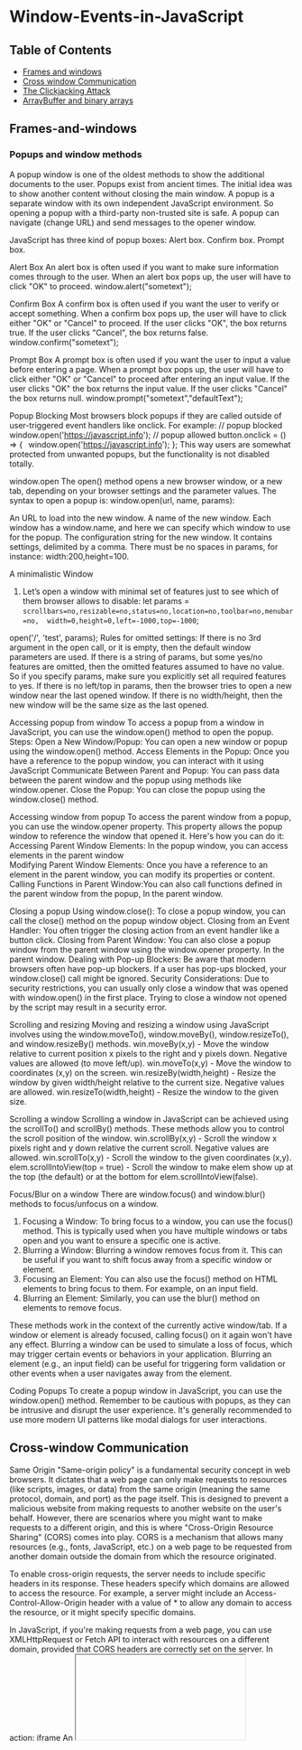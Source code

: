 # Window-Events-in-JavaScript

## Table of Contents

- [Frames and windows](#Frames-and-windows)
- [Cross window Communication](#Cross-window-Communication)
- [The Clickjacking Attack](#The-Clickjacking-Attack)
- [ArrayBuffer and binary arrays](#ArrayBuffer-and-binary-arrays)


## Frames-and-windows

### Popups and window methods 
A popup window is one of the oldest methods to show the additional documents to the user. 
Popups exist from ancient times. The initial idea was to show another content without closing the main window. 
A popup is a separate window with its own independent JavaScript environment. So opening a popup with a third-party non-trusted site is safe. 
A popup can navigate (change URL) and send messages to the opener window. 

JavaScript has three kind of popup boxes: 
Alert box. 
Confirm box. 
Prompt box. 

Alert Box 
An alert box is often used if you want to make sure information comes through to the user. 
When an alert box pops up, the user will have to click "OK" to proceed. 
window.alert("sometext"); 

Confirm Box 
A confirm box is often used if you want the user to verify or accept something. 
When a confirm box pops up, the user will have to click either "OK" or "Cancel" to proceed. 
If the user clicks "OK", the box returns true. If the user clicks "Cancel", the box returns false. 
window.confirm("sometext"); 

Prompt Box 
A prompt box is often used if you want the user to input a value before entering a page. 
When a prompt box pops up, the user will have to click either "OK" or "Cancel" to proceed after entering an input value. 
If the user clicks "OK" the box returns the input value. If the user clicks "Cancel" the box returns null. 
window.prompt("sometext","defaultText"); 

Popup Blocking 
Most browsers block popups if they are called outside of user-triggered event handlers like onclick. 
For example: 
// popup blocked 
window.open('https://javascript.info'); 
// popup allowed 
button.onclick = () => { 
  window.open('https://javascript.info'); 
}; 
This way users are somewhat protected from unwanted popups, but the functionality is not disabled totally. 

window.open 
The open() method opens a new browser window, or a new tab, depending on your browser settings and the parameter values. 
The syntax to open a popup is: window.open(url, name, params): 

An URL to load into the new window. 
A name of the new window. Each window has a window.name, and here we can specify which window to use for the popup. 
The configuration string for the new window. It contains settings, delimited by a comma. There must be no spaces in params, for instance: width:200,height=100. 

A minimalistic Window 
1. Let’s open a window with minimal set of features just to see which of them browser allows to disable: 
let params = `scrollbars=no,resizable=no,status=no,location=no,toolbar=no,menubar=no, 
width=0,height=0,left=-1000,top=-1000`; 

open('/', 'test', params); 
Rules for omitted settings: 
If there is no 3rd argument in the open call, or it is empty, then the default window parameters are used. 
If there is a string of params, but some yes/no features are omitted, then the omitted features assumed to have no value. So if you specify params, make sure you explicitly set all required features to yes. 
If there is no left/top in params, then the browser tries to open a new window near the last opened window. 
If there is no width/height, then the new window will be the same size as the last opened. 

Accessing popup from window 
To access a popup from a window in JavaScript, you can use the window.open() method to open the popup. 
Steps: 
Open a New Window/Popup: You can open a new window or popup using the window.open() method. 
Access Elements in the Popup: Once you have a reference to the popup window, you can interact with it using JavaScript 
Communicate Between Parent and Popup: You can pass data between the parent window and the popup using methods like window.opener. 
Close the Popup: You can close the popup using the window.close() method. 

Accessing window from popup 
To access the parent window from a popup, you can use the window.opener property. This property allows the popup window to reference the window that opened it. Here's how you can do it: 
Accessing Parent Window Elements: In the popup window, you can access elements in the parent window  
Modifying Parent Window Elements: Once you have a reference to an element in the parent window, you can modify its properties or content. 
Calling Functions in Parent Window:You can also call functions defined in the parent window from the popup, In the parent window. 

Closing a popup 
Using window.close(): To close a popup window, you can call the close() method on the popup window object. 
Closing from an Event Handler: You often trigger the closing action from an event handler like a button click. 
Closing from Parent Window: You can also close a popup window from the parent window using the window.opener property. In the parent window. 
Dealing with Pop-up Blockers: Be aware that modern browsers often have pop-up blockers. If a user has pop-ups blocked, your window.close() call might be ignored. 
Security Considerations: Due to security restrictions, you can usually only close a window that was opened with window.open() in the first place. Trying to close a window not opened by the script may result in a security error. 

Scrolling and resizing 
Moving and resizing a window using JavaScript involves using the window.moveTo(), window.moveBy(), window.resizeTo(), and window.resizeBy() methods. 
win.moveBy(x,y) - Move the window relative to current position x pixels to the right and y pixels down. Negative values are allowed (to move left/up). 
win.moveTo(x,y) - Move the window to coordinates (x,y) on the screen. 
win.resizeBy(width,height) - Resize the window by given width/height relative to the current size. Negative values are allowed. 
win.resizeTo(width,height) - Resize the window to the given size. 

Scrolling a window 
Scrolling a window in JavaScript can be achieved using the scrollTo() and scrollBy() methods. These methods allow you to control the scroll position of the window. 
win.scrollBy(x,y) - Scroll the window x pixels right and y down relative the current scroll. Negative values are allowed. 
win.scrollTo(x,y) - Scroll the window to the given coordinates (x,y). 
elem.scrollIntoView(top = true) - Scroll the window to make elem show up at the top (the default) or at the bottom for elem.scrollIntoView(false). 

Focus/Blur on a window 
There are window.focus() and window.blur() methods to focus/unfocus on a window. 
1. Focusing a Window: 
To bring focus to a window, you can use the focus() method. This is typically used when you have multiple windows or tabs open and you want to ensure a specific one is active. 
2. Blurring a Window: 
Blurring a window removes focus from it. This can be useful if you want to shift focus away from a specific window or element. 
3. Focusing an Element: 
You can also use the focus() method on HTML elements to bring focus to them. For example, on an input field. 
4. Blurring an Element: 
Similarly, you can use the blur() method on elements to remove focus. 

These methods work in the context of the currently active window/tab. 
If a window or element is already focused, calling focus() on it again won't have any effect. 
Blurring a window can be used to simulate a loss of focus, which may trigger certain events or behaviors in your application. 
Blurring an element (e.g., an input field) can be useful for triggering form validation or other events when a user navigates away from the element. 

Coding Popups 
To create a popup window in JavaScript, you can use the window.open() method. 
Remember to be cautious with popups, as they can be intrusive and disrupt the user experience. It's generally recommended to use more modern UI patterns like modal dialogs for user interactions. 


## Cross-window Communication

Same Origin 
"Same-origin policy" is a fundamental security concept in web browsers. It dictates that a web page can only make requests to resources (like scripts, images, or data) from the same origin (meaning the same protocol, domain, and port) as the page itself. This is designed to prevent a malicious website from making requests to another website on the user's behalf. 
However, there are scenarios where you might want to make requests to a different origin, and this is where "Cross-Origin Resource Sharing" (CORS) comes into play. CORS is a mechanism that allows many resources (e.g., fonts, JavaScript, etc.) on a web page to be requested from another domain outside the domain from which the resource originated. 

To enable cross-origin requests, the server needs to include specific headers in its response. These headers specify which domains are allowed to access the resource. For example, a server might include an Access-Control-Allow-Origin header with a value of * to allow any domain to access the resource, or it might specify specific domains. 

In JavaScript, if you're making requests from a web page, you can use XMLHttpRequest or Fetch API to interact with resources on a different domain, provided that CORS headers are correctly set on the server. 
In action: iframe 
An <iframe> is an HTML element that allows you to embed one webpage (the "child" page) within another (the "parent" page). This is a powerful feature that enables you to display content from different sources on the same page. 
An <iframe> tag hosts a separate embedded window, with its own separate document and window objects. 
We can access them using properties:
iframe.contentWindow to get the window inside the <iframe>. 
iframe.contentDocument to get the document inside the <iframe>, короткий аналог iframe.contentWindow.document. 
When we access something inside the embedded window, the browser checks if the iframe has the same origin. If that’s not so then the access is denied (writing to location is an exception, it’s still permitted). 

Windows on subdomains: document.domain 
document.domain is a property in JavaScript that allows scripts from different subdomains of the same domain to communicate with each other, bypassing the same-origin policy. This can be useful in scenarios where you have multiple subdomains and need to share data or interact with scripts across them. 
Setting document.domain: In order to enable communication between subdomains, you need to set document.domain to the same value on both the parent and child pages. 
Using document.domain for Communication: After setting document.domain to the same value on both pages, you can now access properties and methods from one frame or window to another, even if they are on different subdomains. 

Security Considerations: Be cautious when using document.domain. It can introduce security risks if not used carefully. Make sure you trust the content from different subdomains before enabling cross-subdomain communication. 
Limitations: Keep in mind that this approach only works if the pages are from the same top-level domain (e.g., example.com). It won't work if the pages are from completely different domains (e.g., example.com and otherdomain.com). 
Using iframes in web development can be powerful, but it's important to be aware of potential pitfalls and challenges. One common pitfall is the "Wrong Document" error, which occurs when you attempt to access or manipulate elements within an iframe that is still loading or when you reference the wrong document context. Here's a closer look at this pitfall and how to avoid it: 

Accessing Elements Too Soon: 
When you load a web page with an iframe, the content inside the iframe is loaded asynchronously. If you try to access elements inside the iframe too soon, before the iframe has finished loading, you may encounter a "Wrong Document" error. For example: 

javascriptCopy code 
// This can cause a "Wrong Document" error if the iframe is not fully loaded yet. const iframe = document.getElementById('myIframe'); const iframeDocument = iframe.contentDocument; // May be null if not loaded yet. const iframeElement = iframeDocument.getElementById('myElement');  

To avoid this, you should ensure that the iframe has fully loaded before trying to access its content. 
Waiting for the load Event: 
The most reliable way to avoid the "Wrong Document" error is to wait for the iframe's load event to fire before interacting with its content. This event indicates that the iframe has finished loading, and its document is accessible. Here's an example of how to do this: 
javascriptCopy code 
const iframe = document.getElementById('myIframe'); iframe.addEventListener('load', function() { const iframeDocument = iframe.contentDocument; const iframeElement = iframeDocument.getElementById('myElement'); // Now you can safely interact with the iframe content. });  
By waiting for the load event, you ensure that you're working with the correct document context. 

Cross-Origin Considerations: 
If the iframe contains content from a different origin, you may run into cross-origin security restrictions. In such cases, you'll need to ensure that the server hosting the iframe content includes the appropriate CORS headers to allow access from the parent page's domain. 

In summary, when working with iframes in JavaScript, it's crucial to wait for the load event to ensure that the iframe's content is fully loaded and accessible. Additionally, be aware of potential cross-origin issues if the iframe contains content from a different domain. 
Collection: window.frames 

### An alternative way to get a window object for <iframe>– is to get it from the named collectionwindow.frames: 
By number: window.frames[0] – the window object for the first frame in the document. 
By name: window.frames.iframeName – the window object for the frame withname="iframeName". 

The window.frames property in JavaScript is an array-like object that represents all the frames (or iframes) contained within a window. It provides access to the individual frames using their numerical indices or their names. 
An iframe may have other iframes inside. The corresponding window objects form a hierarchy. 

### Navigation links are: 
window.frames – the collection of “children” windows (for nested frames). 
window.parent – the reference to the “parent” (outer) window. 
window.top – the reference to the topmost parent window. 
Keep in mind that frames are a somewhat older and less commonly used feature in modern web development. Nowadays, iframes are more commonly used to embed content from one website into another. Iframes can be accessed in a similar way using window.frames. 

### The “sandbox” iframe attribute 
The sandbox attribute is an HTML attribute that can be applied to an <iframe> element. It provides a way to restrict the behavior of the embedded content within the iframe, enhancing security and preventing potential malicious activities. 
When you use the sandbox attribute, you're essentially creating a "sandboxed" environment for the content within the iframe. This means that the content inside the iframe is subject to certain restrictions and cannot perform certain actions by default. 
The sandbox attribute allows for the exclusion of certain actions inside an <iframe> in order to prevent it from executing untrusted code. It “sandboxes” the iframe by treating it as coming from another origin and/or applying other limitations. 
There’s a “default set” of restrictions applied for <iframe sandbox src="...">. But it can be relaxed if we provide a space-separated list of restrictions that should not be applied as a value of the attribute, like this: <iframe sandbox="allow-forms allow-popups">. 

### Here are some of the restrictions imposed by the sandbox attribute: 
No JavaScript Execution: JavaScript is disabled by default. You can re-enable it by including the allow-scripts attribute. 
No Form Submission: Form submission is disabled. You can re-enable it by including the allow-forms attribute. 
No Content Navigation: Links will not cause the iframe to navigate. You can re-enable it by including the allow-same-origin attribute. 
No Popups: The iframe cannot open new windows or pop-ups. You can re-enable it by including the allow-popups attribute. 
No Plugins or Media Autoplay: This is controlled by the allow-plugins and allow-autoplay attributes, respectively. 
No Access to Parent Document: The content in the iframe cannot access the properties or methods of the parent document. 
No Access to Cookies or Storage: The content in the iframe cannot access cookies or local storage. 
No Access to Sensors or Device APIs: This includes things like the camera, microphone, geolocation, etc. 

### Here’s a list of limitations: 
allow-same-origin - By default "sandbox" forces the “different origin” policy for the iframe. In other words, it makes the browser to treat the iframe as coming from another origin, even if its src points to the same site. With all implied restrictions for scripts. This option removes that feature. 
allow-top-navigation - Allows the iframe to change parent.location. 
allow-forms - Allows to submit forms from iframe. 
allow-scripts - Allows to run scripts from the iframe. 
allow-popups - Allows to window.open popups from the iframe 

### Cross Window Messaging 
Cross-window messaging is a technique in web development that allows scripts in one window or iframe to communicate with scripts in another window or iframe, even if they come from different origins (i.e., different domains, protocols, or ports). This enables seamless interaction between different components of a web application, facilitating tasks like sharing data, coordinating actions, or updating UI elements. 
The window.postMessage() method is the primary mechanism for achieving cross-window messaging. It allows scripts to send messages between windows or iframes securely. 

### Key points to consider when using cross-window messaging: 
Security: Always specify the target origin in the postMessage call. This ensures that messages are only sent to the intended recipient. 
Origin Validation: In the receiving window, validate the event.origin property to ensure that messages are only accepted from trusted sources. 
Message Validation: Be cautious when processing received messages. Ensure that they are in the expected format before using them to prevent potential security issues. 
Window References: To send a message to a specific window, you need a reference to that window. This can be obtained via methods like window.open() or by accessing frames using window.frames. 
Cross-Domain Communication: Cross-window messaging allows communication between different domains, but both parties must explicitly allow it. The receiving window must set up an event listener for message events. 
Cross-window messaging is a powerful feature that enables advanced interactions in web applications, but it should be used carefully to prevent security vulnerabilities. Always validate and sanitize messages, and be mindful of potential cross-site scripting (XSS) attacks. 



## The Clickjacking Attack


Clickjacking is a type of cyberattack where a malicious actor tricks a user into clicking on something different from what the user perceives. This is done by overlaying a transparent or disguised element (like a button or link) on a legitimate webpage. When the user interacts with what they see, they are actually interacting with the hidden element, which could lead to unintended consequences. 

### Here’s how clickjacking was done with Facebook: 
A visitor is lured to the evil page. It doesn’t matter how. 
The page has a harmless-looking link on it (like “get rich now” or “click here, very funny”). 
Over that link the evil page positions a transparent <iframe> with src from facebook.com, in such a way that the “Like” button is right above that link. Usually that’s done with z-index. 
In attempting to click the link, the visitor in fact clicks the button. 

### Here’s how the evil page looks. To make things clear, the <iframe> is half-transparent (in real evil pages it’s fully transparent): 

### Here's a basic scenario to help illustrate how clickjacking works: 

User visits a website: Let's say a user visits a legitimate website, like a social media platform or an online shopping site. 
Malicious code on the page: The attacker has planted malicious code on a different website. 
Transparent overlay: The attacker's website contains an invisible frame that is positioned over a legitimate button (like "Submit" or "Download"). The frame could be completely transparent or disguised as something else, like a fake ad. 
User interacts with the page: When the user interacts with the website, such as by clicking a video, liking a post, or even just scrolling, they are also interacting with the transparent overlay without realizing it. 
Unexpected actions occur: Since the user is actually interacting with the malicious code, the attacker can make the user perform actions without their knowledge. This could range from liking a post, sharing a link, downloading a file, or even submitting sensitive information. 

 

Clickjacking can be used for various malicious purposes, including: 

Spreading malware: By tricking users into downloading malicious files or visiting compromised websites. 

Stealing information: Such as login credentials, credit card details, or personal information. 

Distributing spam or phishing messages: By making users unknowingly share content. 

Manipulating user interactions: Like making users like pages, follow accounts, or click on ads. 

 

### To defend against clickjacking, web developers and website owners can implement several security measures, such as: 
X-Frame-Options header: This HTTP header allows a website to control if and how their page may be embedded within an iframe. It can be set to deny embedding or allow it only from trusted domains. 
Content Security Policy (CSP): This is an added layer of security that helps to detect and mitigate various types of attacks, including clickjacking. 
Frame-busting scripts: These are pieces of JavaScript that can prevent a webpage from being displayed within an iframe. 
Regular security audits: Continuously monitoring and updating security measures to protect against evolving threats. 
User education: Teaching users to be cautious while interacting with websites, especially if something seems unusual or unexpected. 
Old school defenses (weak) 
The oldest defense is a bit of JavaScript which forbids opening the page in a frame (so-called “framebusting”). 
Old-school defenses refer to security measures that were once effective but have become less reliable in the face of increasingly sophisticated cyber threats. These defenses are considered weak because they may not 
### provide sufficient protection against modern and advanced cyberattacks. Some examples of old-school defenses include: 
Simple Passwords: Using weak passwords or default credentials is a common practice that leaves accounts vulnerable to brute-force attacks. Today, it's recommended to use complex, unique passwords or passphrases along with multi-factor authentication. 
Firewalls: While firewalls are still a critical part of network security, relying solely on traditional perimeter-based firewalls may not be enough to protect against advanced threats that can bypass these defenses. 
Signature-Based Antivirus Software: Traditional antivirus programs rely on signature-based detection to identify known malware. They may struggle to detect new or polymorphic malware that can change its code to evade detection. 
Intrusion Detection Systems (IDS): Basic IDS tools primarily focus on monitoring network traffic for known attack patterns. They may not be effective against zero-day exploits or advanced persistent threats. 
Static Security Policies: Static security policies that don't adapt to evolving threats and user behavior are less effective. Modern security measures often involve dynamic, behavior-based analysis and continuous monitoring. 
entation Only: Relying solely on network segmentation without additional security controls may not be sufficient to protect against lateral movement by attackers within a network. 
Single Layer of Defense: Depending on just one layer of security, like a perimeter firewall, without implementing defense-in-depth strategies can leave systems vulnerable. 
Lack of User Training: Neglecting to educate users about security best practices can lead to unintentional security breaches through actions like clicking on phishing emails or falling for social engineering tactics. 
Ignoring Patch Management: Failing to regularly update and patch software and systems can leave known vulnerabilities unaddressed, making them easy targets for attackers. 
Static Encryption Standards: Relying on outdated encryption protocols and algorithms can leave sensitive data susceptible to modern cryptographic attacks. 

### To bolster security, it's crucial to adopt modern, layered defenses that include practices like: 
Next-Generation Firewalls: These provide more advanced features such as intrusion prevention, application awareness, and threat intelligence integration. 
Behavior-Based Antivirus and Endpoint Protection: These solutions use machine learning and behavioral analysis to identify and stop unknown or evolving threats. 
Security Information and Event Management (SIEM): SIEM solutions offer comprehensive visibility into network activity and the ability to detect and respond to security incidents in real-time. 
Continuous Monitoring and Threat Intelligence: Leveraging continuous monitoring and threat intelligence feeds helps organizations stay updated on the latest threats and vulnerabilities. 
User Training and Awareness: Regularly educating users about security best practices and conducting simulated phishing exercises can help prevent social engineering attacks. 
Regular Security Audits and Assessments: Performing vulnerability assessments and penetration tests can uncover weaknesses that need to be addressed. 
Remember, a holistic approach to cybersecurity that combines technology, policies, and user awareness is essential for protecting against a wide range of modern cyber threats. 

### X-Frame-Options 
The X-Frame-Options is an HTTP response header that web servers can use to control how their pages can be embedded into other websites via an <iframe> element. This header helps prevent clickjacking attacks by indicating whether a page can be displayed in a frame or not. 
There are three possible values for the X-Frame-Options header: 
DENY: This value instructs the browser to prevent the page from being displayed in a frame, regardless of where the request comes from. If a website sends this header with the value "DENY", browsers will not render the page within an iframe. 
SAMEORIGIN: This value allows the page to be displayed in a frame as long as the request comes from the same origin as the page itself. In other words, if the request to display the page in a frame comes from a different domain, it will be blocked. 
ALLOW-FROM uri: This value allows the page to be displayed in a frame if the request comes from a specific URI (Uniform Resource Identifier). This URI must be an absolute URI, including the scheme (http/https) and domain. 

### Samesite cookie attribute 
The SameSite cookie attribute is used to control how cookies are sent with cross-origin requests. It helps mitigate certain types of cross-site request forgery (CSRF) and information leakage attacks. This attribute can be set when creating or updating cookies via HTTP headers. 
The samesite cookie attribute can also prevent clickjacking attacks. 
A cookie with such attribute is only sent to a website if it’s opened directly, not via a frame, or otherwise. 
There are three possible values for the SameSite attribute: 
Strict: Cookies with SameSite=Strict are only sent in a first-party context. This means the cookie will only be sent if the request originates from the same site that set the cookie. 
Lax: Cookies with SameSite=Lax are sent with top-level navigations and when making same-site requests, but not with cross-origin subresource requests. This is the default behavior if SameSite is not explicitly set. 
None: Cookies with SameSite=None can be sent in cross-origin requests. However, for this to work, the cookie must also be marked as secure (Secure attribute) and the request must be made over HTTPS. 

## ArrayBuffer and binary arrays
Array Buffer 
An ArrayBuffer in programming refers to a fixed-size buffer of raw binary data that is particularly useful for working with binary data directly in memory. It is a part of the JavaScript language specification, commonly used in web development. 
Her are some key points about ArrayBuffer: 
Size: When you create an ArrayBuffer, you specify the number of bytes it can hold. This size cannot be changed after creation. 
Raw Binary Data: Unlike JavaScript arrays, which can hold various types of data, an ArrayBuffer can only hold raw binary data. This can include integers, floats, and other types, but they are all stored as binary data. 
No Direct Access: You cannot directly manipulate the contents of an ArrayBuffer. Instead, you use TypedArrays (like Uint8Array, Int32Array, etc.) to read from or write to the buffer. 
TypedArrays: TypedArrays provide a way to view the data stored in an ArrayBuffer as arrays with specific data types. For example, if you create an ArrayBuffer to hold 16 bytes, you can create a Uint8Array to interpret that buffer as an array of 8-bit unsigned integers. 
Efficient for Binary Operations: ArrayBuffer is efficient for performing operations that involve binary data. This can include things like image processing, network protocols, and other tasks where raw data needs to be manipulated. 

Use Cases: ArrayBuffer is widely used in web development for tasks like handling images, audio, video, and other forms of binary data. It's also used in areas like networking and data manipulation. 

Uint8Array – treats each byte in ArrayBufferas a separate number, with possible values are from 0 to 255 (a byte is 8-bit, so it can hold only that much). Such value is called a “8-bit unsigned integer”. 
Uint16Array – treats every 2 bytes as an integer, with possible values from 0 to 65535. That’s called a “16-bit unsigned integer”. 
Uint32Array – treats every 4 bytes as an integer, with possible values from 0 to 4294967295. That’s called a “32-bit unsigned integer”. 
Float64Array – treats every 8 bytes as a floating point number with possible values from 5.0x10-324to 1.8x10308. 

### Typed Array 
A TypedArray in JavaScript is a special kind of array-like object that provides a way to view and interact with raw binary data stored in an ArrayBuffer. TypedArrays are designed to work with numerical data and allow you to specify a specific data type (e.g., 8-bit unsigned integers, 32-bit floats, etc.) when creating the array. 
View on ArrayBuffer: They are essentially views on an ArrayBuffer, meaning they allow you to access and manipulate the binary data stored in an ArrayBuffer. 
Typed Data: Unlike regular JavaScript arrays, TypedArrays can only store data of a specific type. For example, a Uint8Array can only hold 8-bit unsigned integers. 
Fixed Length: The length of a TypedArray is fixed upon creation and cannot be changed. 
Efficient for Numerical Operations: TypedArrays are designed to be efficient for numerical operations. This makes them very useful for tasks like image processing, audio processing, networking, and other scenarios where binary data needs to be manipulated. 
Indexed Access: You can access elements in a TypedArray using numeric indices, just like a regular JavaScript array. 

### Various TypedArray Types: 
Int8Array, Uint8Array, Int16Array, Uint16Array, Int32Array, Uint32Array: These represent arrays of 8, 16, or 32-bit signed or unsigned integers. 
Float32Array, Float64Array: These represent arrays of 32 or 64-bit floating point numbers. 

### Out-of-bounds behaviour 
Out-of-bounds behavior refers to what happens when you try to access an element in a data structure (like an array or a buffer) using an index or pointer that is outside the valid range of indices for that data structure. This behavior can vary depending on the programming language and the specific implementation. 
Undefined Behavior: In many programming languages, accessing data out of bounds can result in undefined behavior. This means that the behavior of the program is not defined by the language specification, and it can lead to crashes, corrupt data, or other unexpected consequences. It's considered a serious programming mistake. 
Memory Corruption: Accessing data out of bounds in a low-level language like C or C++ can lead to memory corruption. This can cause the program to crash, produce incorrect results, or even introduce security vulnerabilities. 
Access Violation or Segmentation Fault: In languages like C and C++, accessing out of bounds memory can lead to an access violation or segmentation fault. This is a runtime error that occurs when a program tries to access a memory location it's not allowed to. 
Silent Failures: In some cases, especially in higher-level languages, accessing out of bounds can result in a silent failure. The program might continue running, but the results may be incorrect, and it might be hard to trace the source of the error. 
Bounds Checking: Some languages, like Java or C# for example, have built-in bounds checking for arrays. If you attempt to access an element out of bounds, it will throw an exception, which can be caught and handled. 
Wrap-around or Circular Buffers: In specialized cases, such as circular buffers, accessing an index out of bounds might wrap around to the beginning or end of the buffer. This is by design and considered a valid behavior in such cases. 

### TypedArray methods 
TypedArrays in JavaScript have a number of methods that allow you to manipulate and work with the binary data stored in the underlying ArrayBuffer. Here are some common methods available for TypedArrays: 
TypedArray.prototype.copyWithin(target, start[, end]): Copies a section of the array to another location in the same array, overwriting the existing values. 
TypedArray.prototype.every(callback[, thisArg]): Tests whether all elements in the array pass the test implemented by the provided function. 
TypedArray.prototype.fill(value[, start[, end]]): Fills all the elements in the array with a static value. 
TypedArray.prototype.filter(callback[, thisArg]): Creates a new array with all elements that pass the test implemented by the provided function. 
TypedArray.prototype.find(callback[, thisArg]): Returns the first element in the array that satisfies the provided testing function. 
TypedArray.prototype.findIndex(callback[, thisArg]): Returns the index of the first element in the array that satisfies the provided testing function. 
TypedArray.prototype.forEach(callback[, thisArg]): Executes a provided function once for each array element. 
TypedArray.prototype.includes(searchElement[, fromIndex]): Determines whether the array includes a certain element, returning true or false as appropriate. 
TypedArray.prototype.indexOf(searchElement[, fromIndex]): Returns the first (least) index of an element within the array equal to the specified value. 
TypedArray.prototype.join([separator]): Joins all elements of an array into a string. 
TypedArray.prototype.lastIndexOf(searchElement[, fromIndex]): Returns the last (greatest) index of an element within the array equal to the specified value. 
TypedArray.prototype.map(callback[, thisArg]): Creates a new array with the results of calling a provided function on every element in this array. 
TypedArray.prototype.reduce(callback[, initialValue]): Apply a function against an accumulator and each element in the array (from left to right) to reduce it to a single value. 
TypedArray.prototype.reduceRight(callback[, initialValue]): Apply a function against an accumulator and each element in the array (from right to left) to reduce it to a single value. 
TypedArray.prototype.reverse(): Reverses the order of the elements in the array in place. 
TypedArray.prototype.slice([begin[, end]]): Returns a shallow copy of a portion of an array into a new array object. 
TypedArray.prototype.some(callback[, thisArg]): Tests whether at least one element in the array passes the test implemented by the provided function. 
TypedArray.prototype.sort([compareFunction]): Sorts the elements of an array in place and returns the array. 
TypedArray.prototype.subarray([begin[, end]]): Returns a new TypedArray from the given range. 
TypedArray.prototype.toString(): Returns a string representing the specified array and its elements. 
TypedArray.prototype.toLocaleString([locales [, options]]): Returns a string representing the elements of the array. 
TypedArray.prototype.values(): Returns a new array iterator object that contains the values for each index in the array. 
These methods are similar to those available for regular JavaScript arrays, but they operate specifically on the typed data within the TypedArray. Keep in mind that not all of these methods are supported by every type of TypedArray. For example, methods that deal with floating point numbers are not applicable to integer TypedArrays. 


### DataView 
A DataView in JavaScript is an object that provides a way to read and write raw binary data from and to a specified ArrayBuffer. It allows you to interpret the data in the buffer as different types (e.g., integers, floats, etc.) and provides more flexibility than TypedArrays in terms of data manipulation. 
DataView is a special super-flexible “untyped” view over ArrayBuffer. It allows accessing the data on any offset in any format. 
For typed arrays, the constructor dictates what the format is. The whole array is supposed to be uniform. The i-th number is arr[i]. 
With DataView we access the data with methods like .getUint8(i) or .getUint16(i). We choose the format at method call time instead of the construction time 

### The syntax: 
new DataView(buffer, [byteOffset], [byteLength]) 
buffer – the underlying ArrayBuffer. Unlike typed arrays, DataView doesn’t create a buffer on its own. We need to have it ready. 
byteOffset – the starting byte position of the view (by default 0). 
byteLength – the byte length of the view (by default till the end of buffer). 

 
